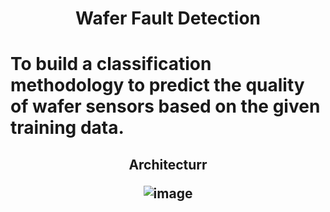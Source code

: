 <h1 align="center">Wafer Fault Detection <h1>
 
To build a classification methodology to predict the quality of wafer sensors based on the given training data.

  
<h2 align="center"> Architecturr

![image](https://user-images.githubusercontent.com/85347886/137638160-1e2932af-e0ee-4dec-a00f-8552b06a96d0.png)
